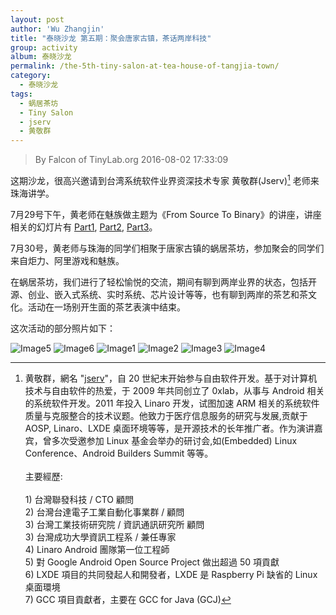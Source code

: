 ```yaml
---
layout: post
author: 'Wu Zhangjin'
title: "泰晓沙龙 第五期：聚会唐家古镇，茶话两岸科技"
group: activity
album: 泰晓沙龙
permalink: /the-5th-tiny-salon-at-tea-house-of-tangjia-town/
category:
  - 泰晓沙龙
tags:
  - 蜗居茶坊
  - Tiny Salon
  - jserv
  - 黄敬群
---
```


> By Falcon of TinyLab.org
> 2016-08-02 17:33:09

这期沙龙，很高兴邀请到台湾系统软件业界资深技术专家 黄敬群(Jserv)[^1] 老师来珠海讲学。

7月29号下午，黄老师在魅族做主题为《From Source To Binary》的讲座，讲座相关的幻灯片有 [Part1][7], [Part2][8], [Part3][9]。

7月30号，黄老师与珠海的同学们相聚于唐家古镇的蜗居茶坊，参加聚会的同学们来自炬力、阿里游戏和魅族。

在蜗居茶坊，我们进行了轻松愉悦的交流，期间有聊到两岸业界的状态，包括开源、创业、嵌入式系统、实时系统、芯片设计等等，也有聊到两岸的茶艺和茶文化。活动在一场别开生面的茶艺表演中结束。

这次活动的部分照片如下：

![Image5][5]
![Image6][6]
![Image1][1]
![Image2][2]
![Image3][3]
![Image4][4]

[^1]: 黄敬群，網名 "[jserv](http://about.me/jserv)"，自 20 世紀末开始参与自由软件开发。基于对计算机技术与自由软件的热爱，于 2009 年共同创立了 0xlab，从事与 Android 相关的系统软件开发。2011 年投入 Linaro 开发，试图加速 ARM 相关的系统软件质量与克服整合的技术议题。他致力于医疗信息服务的研究与发展,贡献于 AOSP, Linaro、LXDE 桌面环境等等，是开源技术的长年推广者。作为演讲嘉宾，曾多次受邀参加 Linux 基金会举办的研讨会,如(Embedded) Linux Conference、Android Builders Summit 等等。<br><br> 主要經歷: <br><br>1) 台灣聯發科技 / CTO 顧問<br> 2) 台灣台達電子工業自動化事業群 / 顧問<br> 3) 台灣工業技術研究院 / 資訊通訊研究所 顧問<br> 3) 台灣成功大學資訊工程系 / 兼任專家<br> 4) Linaro Android 團隊第一位工程師<br> 5) 對 Google Android Open Source Project 做出超過 50 項貢獻<br> 6) LXDE 項目的共同發起人和開發者，LXDE 是 Raspberry Pi 缺省的 Linux 桌面環境<br> 7) GCC 項目貢獻者，主要在 GCC for Java (GCJ)

[1]: /wp-content/uploads/2016/07/1085835124.jpg
[2]: /wp-content/uploads/2016/07/1155754339.jpg
[3]: /wp-content/uploads/2016/07/2093354265.jpg
[4]: /wp-content/uploads/2016/07/470615055.jpg
[5]: /wp-content/uploads/2016/07/928465920.jpg
[6]: /wp-content/uploads/2016/07/962589628.jpg

[7]: /wp-content/uploads/hacking-helloworld/HackingHelloWorld-PartI-2007-03-25.pdf
[8]: /wp-content/uploads/hacking-helloworld/HackingHelloWorld-PartII-2007-03-25.pdf
[9]: /wp-content/uploads/hacking-helloworld/HackingHelloWorld-PartIII-2007-03-25.pdf

